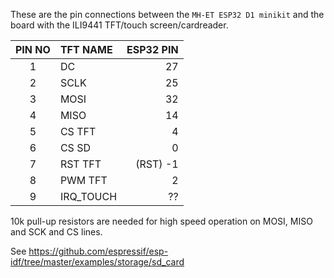 These are the pin connections between the `MH-ET ESP32 D1 minikit` and the board with the ILI9441 TFT/touch screen/cardreader.

| PIN NO | TFT NAME        | ESP32 PIN          |
|:------:|:--------------- | -----------------: | 
| 1      | DC              | 27                 |
| 2      | SCLK            | 25                 |
| 3      | MOSI            | 32                 |
| 4      | MISO            | 14                 |
| 5      | CS TFT          |  4                 |
| 6      | CS SD           |  0                 |
| 7      | RST TFT         |  (RST) -1          |
| 8      | PWM TFT         |  2                 |
| 9      | IRQ_TOUCH       | ??                 |

10k pull-up resistors are needed for high speed operation on MOSI, MISO and SCK and CS lines.

See https://github.com/espressif/esp-idf/tree/master/examples/storage/sd_card
